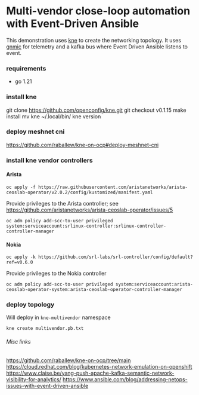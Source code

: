 # Multi-vendor close-loop automation with Event-Driven Ansible

This demonstration uses [kne](https://github.com/openconfig/kne/tree/main) to create the networking topology. It uses [gnmic](https://github.com/openconfig/gnmic) for telemetry and a kafka bus where Event Driven Ansible listens to event.

### requirements
- go 1.21

### install kne
git clone https://github.com/openconfig/kne.git
git checkout v0.1.15
make install
mv kne ~/.local/bin/
kne version

### deploy meshnet cni
https://github.com/raballew/kne-on-ocp#deploy-meshnet-cni

### install kne vendor controllers

#### Arista

```
oc apply -f https://raw.githubusercontent.com/aristanetworks/arista-ceoslab-operator/v2.0.2/config/kustomized/manifest.yaml
```
Provide privileges to the Arista controller; see https://github.com/aristanetworks/arista-ceoslab-operator/issues/5
```
oc adm policy add-scc-to-user privileged system:serviceaccount:srlinux-controller:srlinux-controller-controller-manager
```

#### Nokia

```
oc apply -k https://github.com/srl-labs/srl-controller/config/default?ref=v0.6.0
```
Provide privileges to the Nokia controller
```
oc adm policy add-scc-to-user privileged system:serviceaccount:arista-ceoslab-operator-system:arista-ceoslab-operator-controller-manager
```

### deploy topology

Will deploy in `kne-multivendor` namespace
```
kne create multivendor.pb.txt
```




###### Misc links
https://github.com/raballew/kne-on-ocp/tree/main
https://cloud.redhat.com/blog/kubernetes-network-emulation-on-openshift
https://www.claise.be/yang-push-apache-kafka-semantic-network-visibility-for-analytics/
https://www.ansible.com/blog/addressing-netops-issues-with-event-driven-ansible


